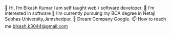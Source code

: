 👋 Hi, I’m Bikash Kumar 
I am self taught web / software developer. 
👀 I’m interested in software 
🌱 I’m currently pursuing my BCA degree in Netaji Subhas University,Jamshedpur. 
💞️ Dream Company Google. 
📫 How to reach me bikash.k3044@gmail.com


